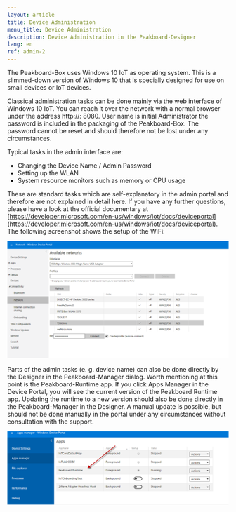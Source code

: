 ```yaml
---
layout: article
title: Device Administration
menu_title: Device Administration
description: Device Administration in the Peakboard-Designer
lang: en
ref: admin-2
---
```

The Peakboard-Box uses Windows 10 IoT as operating system. This is a slimmed-down version of Windows 10 that is specially designed for use on small devices or IoT devices.

Classical administration tasks can be done mainly via the web interface of Windows 10 IoT. You can reach it over the network with a normal browser under the address http://<MeinPeakboard>: 8080. User name is initial Administrator the password is included in the packaging of the Peakboard-Box. The password cannot be reset and should therefore not be lost under any circumstances.

Typical tasks in the admin interface are:

* Changing the Device Name / Admin Password
* Setting up the WLAN
* System resource monitors such as memory or CPU usage

These are standard tasks which are self-explanatory in the admin portal and therefore are not explained in detail here. If you have any further questions, please have a look at the official documentary at [https://developer.microsoft.com/en-us/windows/iot/docs/deviceportal](https://developer.microsoft.com/en-us/windows/iot/docs/deviceportal). The following screenshot shows the setup of the WiFi:

![image_1](/assets/images/admin/install/MiscAdministration01.png)

Parts of the admin tasks (e. g. device name) can also be done directly by the Designer in the Peakboard-Manager dialog. Worth mentioning at this point is the Peakboard-Runtime app. If you click Apps Manager in the Device Portal, you will see the current version of the Peakboard Runtime app. Updating the runtime to a new version should also be done directly in the Peakboard-Manager in the Designer. A manual update is possible, but should not be done manually in the portal under any circumstances without consultation with the support.

![image_1](/assets/images/admin/install/MiscAdministration02.png)
